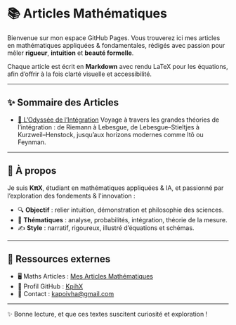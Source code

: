 # 📚 Articles Mathématiques

Bienvenue sur mon espace GitHub Pages.
Vous trouverez ici mes articles en mathématiques appliquées & fondamentales, rédigés avec passion pour mêler **rigueur**, **intuition** et **beauté formelle**.

Chaque article est écrit en **Markdown** avec rendu LaTeX pour les équations, afin d’offrir à la fois clarté visuelle et accessibilité.

---

## ✨ Sommaire des Articles

- [🌌 L’Odyssée de l’Intégration](integration)
  Voyage à travers les grandes théories de l’intégration : de Riemann à Lebesgue, de Lebesgue–Stieltjes à Kurzweil–Henstock, jusqu’aux horizons modernes comme Itô ou Feynman.

---

## 🧭 À propos

Je suis **K𝛑X**, étudiant en mathématiques appliquées & IA, et passionné par l’exploration des fondements & l'innovation :

- 🔍 **Objectif** : relier intuition, démonstration et philosophie des sciences.
- 🧮 **Thématiques** : analyse, probabilités, intégration, théorie de la mesure.
- ✍️ **Style** : narratif, rigoureux, illustré d’équations et schémas.

---

## 🔗 Ressources externes

- 🖥️ Maths Articles : [Mes Articles Mathématiques](https://KpihX.github.io/maths-articles/)
- 👤 Profil GitHub : [KpihX](https://github.com/KpihX)
- 📧 Contact : [kapoivha@gmail.com](mailto:kapoivha@gm)

---

✨ Bonne lecture, et que ces textes suscitent curiosité et exploration !
